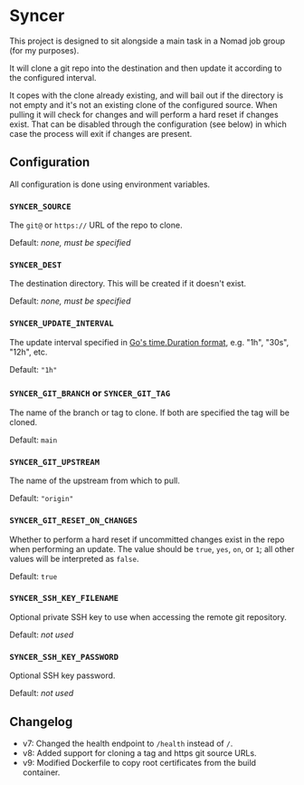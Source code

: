 # Syncer

This project is designed to sit alongside a main task in a Nomad job group (for my purposes).

It will clone a git repo into the destination and then update it according to the configured interval.

It copes with the clone already existing, and will bail out if the directory is not empty and it's not an existing clone
of the configured source. When pulling it will check for changes and will perform a hard reset if changes exist. That
can be disabled through the configuration (see below) in which case the process will exit if changes are present.

## Configuration

All configuration is done using environment variables.

### `SYNCER_SOURCE`

The `git@` or `https://` URL of the repo to clone.

Default: _none, must be specified_

### `SYNCER_DEST`

The destination directory. This will be created if it doesn't exist.

Default: _none, must be specified_

### `SYNCER_UPDATE_INTERVAL`

The update interval specified in [Go's time.Duration format](https://pkg.go.dev/time#ParseDuration), e.g. "1h", "30s", "12h", etc.

Default: `"1h"`

### `SYNCER_GIT_BRANCH` or `SYNCER_GIT_TAG`

The name of the branch or tag to clone. If both are specified the tag will be cloned.

Default: `main`

### `SYNCER_GIT_UPSTREAM`

The name of the upstream from which to pull.

Default: `"origin"`

### `SYNCER_GIT_RESET_ON_CHANGES`

Whether to perform a hard reset if uncommitted changes exist in the repo when performing an update. The value should be
`true`, `yes`, `on`, or `1`; all other values will be interpreted as `false`.

Default: `true`

### `SYNCER_SSH_KEY_FILENAME`

Optional private SSH key to use when accessing the remote git repository.

Default: _not used_

### `SYNCER_SSH_KEY_PASSWORD`

Optional SSH key password.

Default: _not used_

## Changelog

* v7: Changed the health endpoint to `/health` instead of `/`.
* v8: Added support for cloning a tag and https git source URLs.
* v9: Modified Dockerfile to copy root certificates from the build container.

